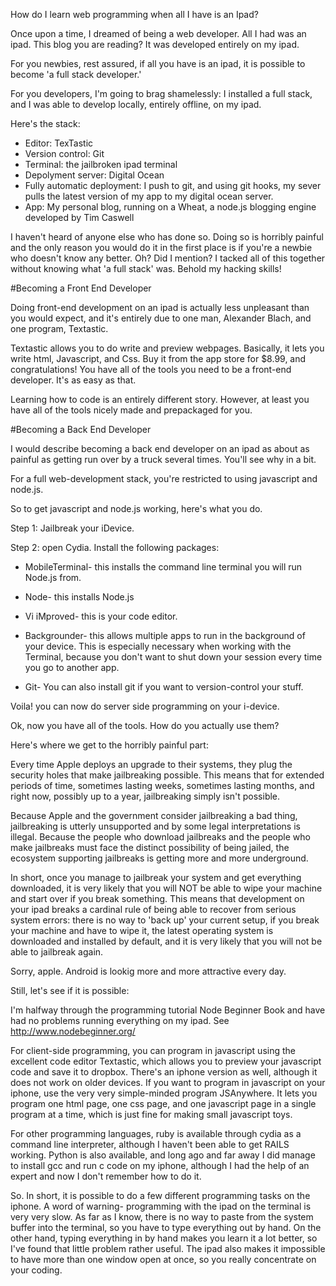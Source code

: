 How do I learn web programming when all I have is an Ipad? 

Once upon a time, I dreamed of being a web developer.  All I had was an ipad.  This blog you are reading?  It was developed entirely on my ipad.

For you newbies, rest assured, if all you have is an ipad, it is possible to become 'a full stack developer.'

For you developers, I'm going to brag shamelessly: I installed a full stack, and I was able to develop locally, entirely offline, on my ipad. 

Here's the stack:

  - Editor: TexTastic
  - Version control: Git
  - Terminal: the jailbroken ipad terminal
  - Depolyment server: Digital Ocean
  - Fully automatic deployment:  I push to git, and using git hooks, my sever pulls the latest version of my app to my digital ocean server. 
  - App: My personal blog, running on a Wheat, a node.js blogging engine developed by Tim Caswell

I haven't heard of anyone else who has done so.  Doing so is horribly painful and the only reason you would do it in the first place is if you're a newbie who doesn't know any better.  Oh? Did I mention? I tacked all of this together without knowing what 'a full stack' was.  Behold my hacking skills! 

#Becoming a Front End Developer

Doing front-end development on an ipad is actually less unpleasant than you would expect, and it's entirely due to one man, Alexander Blach, and one program, Textastic.

Textastic allows you to do write and preview webpages.  Basically, it lets you write html, Javascript, and Css.  Buy it from the app store for $8.99, and congratulations!  You have all of the tools you need to be a front-end developer.  It's as easy as that. 

Learning how to code is an entirely different story.  However, at least you have all of the tools nicely made and prepackaged for you. 

#Becoming a Back End Developer

I would describe becoming a back end developer on an ipad as about as painful as getting run over by a truck several times.  You'll see why in a bit.

For a full web-development stack, you're restricted to using javascript and node.js. 

So to get javascript and node.js working, here's what you do.

Step 1: Jailbreak your iDevice.

Step 2: open Cydia. Install the following packages:

  - MobileTerminal- this installs the command line terminal you will run Node.js from.

  - Node- this installs Node.js

  -  Vi iMproved- this is your code editor.

  - Backgrounder- this allows multiple apps to run in the background of your device. This is especially necessary when working with the Terminal, because you don't want to shut down your session every time you go to another app.

  - Git- You can also install git if you want to version-control your stuff.

Voila! you can now do server side programming on your i-device. 

Ok, now you have all of the tools.  How do you actually use them?

Here's where we get to the horribly painful part:

Every time Apple deploys an upgrade to their systems, they plug the security holes that make jailbreaking possible.  This means that for extended periods of time, sometimes lasting weeks, sometimes lasting months, and right now, possibly up to a year, jailbreaking simply isn't possible.

Because Apple and the government consider jailbreaking a bad thing, jailbreaking is utterly unsupported and by some legal interpretations is illegal.  Because the people who download jailbreaks and the people who make jailbreaks must face the distinct possibility of being jailed, the ecosystem supporting jailbreaks is getting more and more underground. 

In short, once you manage to jailbreak your system and get everything downloaded, it is very likely that you will NOT be able to wipe your machine and start over if you break something. This means that development on your ipad breaks a cardinal rule of being able to recover from serious system errors: there is no way to 'back up' your current setup, if you break your machine and have to wipe it, the latest operating system is downloaded and installed by default, and it is very likely that you will not be able to jailbreak again.

Sorry, apple. Android is lookig more and more attractive every day.

Still, let's see if it is possible: 


I'm halfway through the programming tutorial Node Beginner Book and have had no problems running everything on my ipad. See http://www.nodebeginner.org/

For client-side programming, you can program in javascript using the excellent code editor Textastic, which allows you to preview your javascript code and save it to dropbox. There's an iphone version as well, although it does not work on older devices. If you want to program in javascript on your iphone, use the very very simple-minded program JSAnywhere. It lets you program one html page, one css page, and one javascript page in a single program at a time, which is just fine for making small javascript toys.

For other programming languages, ruby is available through cydia as a command line interpreter, although I haven't been able to get RAILS working. Python is also available, and long ago and far away I did manage to install gcc and run c code on my iphone, although I had the help of an expert and now I don't remember how to do it.

So. In short, it is possible to do a few different programming tasks on the iphone. A word of warning- programming with the ipad on the terminal is very very slow. As far as I know, there is no way to paste from the system buffer into the terminal, so you have to type everything out by hand. On the other hand, typing everything in by hand makes you learn it a lot better, so I've found that little problem rather useful. The ipad also makes it impossible to have more than one window open at once, so you really concentrate on your coding.



